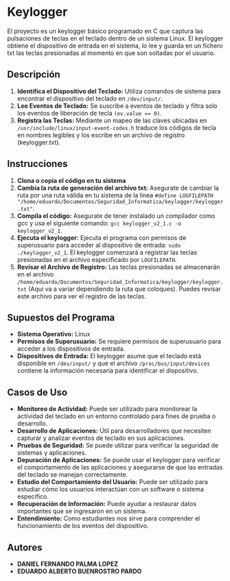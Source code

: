 # Keylogger

El proyecto es un keylogger básico programado en C que captura las pulsaciones de teclas en el teclado dentro de un sistema Linux. El keylogger obtiene el dispositivo de entrada en el sistema, lo lee y guarda en un fichero txt las teclas presionadas al momento en que son soltadas por el usuario.

## Descripción

  1. **Identifica el Dispositivo del Teclado:** Utiliza comandos de sistema para encontrar el dispositivo del teclado en ```/dev/input/```.
  2. **Lee Eventos de Teclado:** Se suscribe a eventos de teclado y filtra solo los eventos de liberación de tecla ```(ev.value == 0)```.
  3. **Registra las Teclas:** Mediante un mapeo de las claves ubicadas en ```/usr/include/linux/input-event-codes.h``` traduce los códigos de tecla en nombres legibles y los escribe en un archivo de registro (keylogger.txt).

## Instrucciones

  1. **Clona o copia el código en tu sistema**
  2. **Cambia la ruta de generación del archivo txt:** Asegurate de cambiar la ruta por una ruta válida en tu sistema de la linea ```#define LOGFILEPATH "/home/eduardo/Documentos/Seguridad_Informatica/keylogger/keylogger.txt"```.
  3. **Compila el código:** Asegurate de tener instalado un compilador como gcc y usa el siguiente comando: ```gcc keylogger_v2_1.c -o keylogger_v2_1```.
  4. **Ejecuta el keylogger:** Ejecuta el programa con permisos de superusuario para acceder al dispositivo de entrada: ```sudo ./keylogger_v2_1```.
  El keylogger comenzará a registrar las teclas presionadas en el archivo especificado por ```LOGFILEPATH```.
  5. **Revisar el Archivo de Registro:** Las teclas presionadas se almacenarán en el archivo ```/home/eduardo/Documentos/Seguridad_Informatica/keylogger/keylogger.txt``` (Aquí va a variar dependiendo la ruta que coloques). Puedes revisar este archivo para ver el registro de las teclas.

## Supuestos del Programa

* **Sistema Operativo:** Linux
* **Permisos de Superusuario:** Se requiere permisos de superusuario para acceder a los dispositivos de entrada.
* **Dispositivos de Entrada:** El keylogger asume que el teclado está disponible en ```/dev/input/``` y que el archivo ```/proc/bus/input/devices``` contiene la información necesaria para identificar el dispositivo.

## Casos de Uso

* **Monitoreo de Actividad:** Puede ser utilizado para monitorear la actividad del teclado en un entorno controlado para fines de prueba o desarrollo.
* **Desarrollo de Aplicaciones:** Útil para desarrolladores que necesiten capturar y analizar eventos de teclado en sus aplicaciones.
* **Pruebas de Seguridad:** Se puede utilizar para verificar la seguridad de sistemas y aplicaciones.
* **Depuración de Aplicaciones:** Se puede usar el keylogger para verificar el comportamiento de las aplicaciones y asegurarse de que las entradas del teclado se manejan correctamente.
* **Estudio del Comportamiento del Usuario:** Puede ser utilizado para estudiar cómo los usuarios interactúan con un software o sistema específico.
* **Recuperación de Información:** Puede ayudar a restaurar datos importantes que se ingresaron en un sistema.
* **Entendimiento:** Como estudiantes nos sirve para comprender el funcionamiento de los eventos del dispositivo. 

## Autores

* **DANIEL FERNANDO PALMA LOPEZ**
* **EDUARDO ALBERTO BUENROSTRO PARDO**
